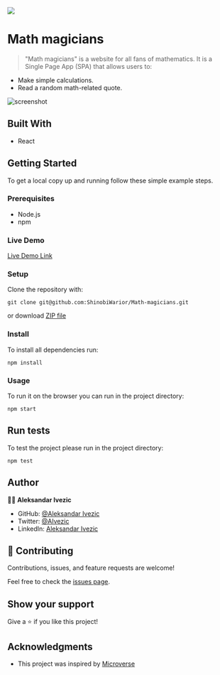 ![](https://img.shields.io/badge/microverse-blueviolet)

# Math magicians

> "Math magicians" is a website for all fans of mathematics. It is a Single Page App (SPA) that allows users to:

   - Make simple calculations.
   - Read a random math-related quote.


![screenshot](./Screenshot-To-Do-list.png)

## Built With

- React


## Getting Started

To get a local copy up and running follow these simple example steps.

### Prerequisites

- Node.js
- npm

### Live Demo
[Live Demo Link]( https://shinobiwarior.github.io/Math-magicians/)

### Setup

Clone the repository with:

```
git clone git@github.com:ShinobiWarior/Math-magicians.git
```
or download [ZIP file](https://github.com/ShinobiWarior/Math-magicians/archive/refs/heads/dev.zip)

### Install
To install all dependencies run:
```
npm install
```
### Usage
To run it on the browser you can run in the project directory:

 ```
 npm start
 ```

## Run tests 
To test the project please run in the project directory:

```
npm test
```

## Author

👤👤 **Aleksandar Ivezic**

- GitHub: [@Aleksandar Ivezic](https://github.com/ShinobiWarior)
- Twitter: [@AIvezic](https://twitter.com/AIvezic)
- LinkedIn: [Aleksandar Ivezic](https://www.linkedin.com/in/aleksandar-ivezic/)

## 🤝 Contributing

Contributions, issues, and feature requests are welcome!

Feel free to check the [issues page](https://github.com/ShinobiWarior/Math-magicians/issues/).

## Show your support

Give a ⭐️ if you like this project!

## Acknowledgments

- This project was inspired by [Microverse](https://www.microverse.org/?grsf=w9rx3c)
